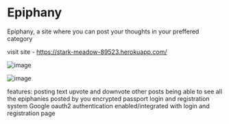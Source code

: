 # Epiphany

Epiphany, a site where you can post your thoughts in your preffered category

visit site - https://stark-meadow-89523.herokuapp.com/

![image](https://user-images.githubusercontent.com/50484582/113519467-0ec98980-95aa-11eb-89f1-3a87c73978ef.png)

![image](https://user-images.githubusercontent.com/50484582/113519413-8cd96080-95a9-11eb-83d8-09d5c82f8151.png)


features:
  posting text
  upvote and downvote other posts
  being able to see all the epiphanies posted by you
  encrypted passport login and registration system
  Google oauth2 authentication enabled/integrated with login and registration page
 
